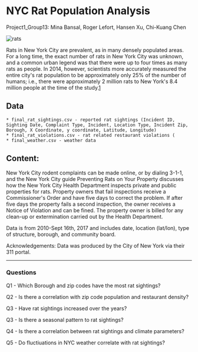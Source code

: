 # NYC Rat Population Analysis
 Project1_Group13: 
 Mina Bansal, Roger Lefort, Hansen Xu, Chi-Kuang Chen

![rats](https://github.com/tiroger/nyc_rats/blob/master/rats.png)

Rats in New York City are prevalent, as in many densely populated areas. For a long time, 
the exact number of rats in New York City was unknown, and a common urban legend was that 
there were up to four times as many rats as people. In 2014, however, scientists more 
accurately measured the entire city's rat population to be approximately only 25% of the 
number of humans; i.e., there were approximately 2 million rats to New York's 8.4 million 
people at the time of the study.[1](https://rss.onlinelibrary.wiley.com/doi/pdf/10.1111/j.1740-9713.2014.00764.x)

## Data
	* final_rat_sightings.csv - reported rat sightings (Incident ID, Sighting Date, Complaint Type, Incident, Location Type, Incident Zip, Borough, X Coordinate, y coordinate, Latitude, Longitude)
	* final_rat_violations.csv - rat related restaurant violations (
	* final_weather.csv - weather data


## Content:
New York City rodent complaints can be made online, or by dialing 3-1-1, and the New York City guide Preventing Rats on Your Property discusses how the New York City Health Department inspects private and public properties for rats. Property owners that fail inspections receive a Commissioner's Order and have five days to correct the problem. If after five days the property fails a second inspection, the owner receives a Notice of Violation and can be fined. The property owner is billed for any clean-up or extermination carried out by the Health Department.

Data is from 2010-Sept 16th, 2017 and includes date, location (lat/lon), type of structure, borough, and community board.

Acknowledgements:
Data was produced by the City of New York via their 311 portal.

---

### Questions

Q1 - Which Borough and zip codes have the most rat sightings?

Q2 - Is there a correlation with zip code population and restaurant density?

Q3 - Have rat sightings increased over the years?

Q3 - Is there a seasonal pattern to rat sightings?

Q4 - Is there a correlation between rat sightings and climate parameters?

Q5 - Do fluctiuations in NYC weather correlate with rat sightings?

